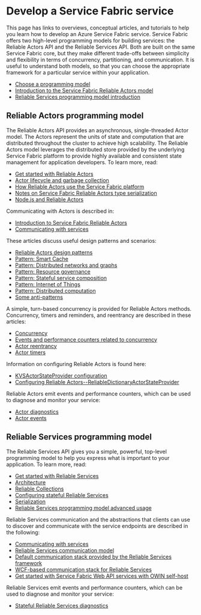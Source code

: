 <properties
   pageTitle="Develop a Service Fabric service | Microsoft Azure"
   description="Conceptual information and tutorials that help you understand how to develop a Service Fabric service using the Reliable Actor or Reliable Services programming model."
   services="service-fabric"
   documentationCenter=".net"
   authors="rwike77"
   manager="timlt"
   editor=""/>

<tags
   ms.service="service-fabric"
   ms.devlang="dotnet"
   ms.topic="article"
   ms.tgt_pltfrm="NA"
   ms.workload="NA"
   ms.date="09/25/2015"
   ms.author="ryanwi"/>

# Develop a Service Fabric service
This page has links to overviews, conceptual articles, and tutorials to help you learn how to develop an Azure Service Fabric service. Service Fabric offers two high-level programming models for building services: the Reliable Actors API and the Reliable Services API. Both are built on the same Service Fabric core, but they make different trade-offs between simplicity and flexibility in terms of concurrency, partitioning, and communication. It is useful to understand both models, so that you can choose the appropriate framework for a particular service within your application.

- [Choose a programming model](service-fabric-choose-framework.md)
- [Introduction to the Service Fabric Reliable Actors model](service-fabric-reliable-actors-introduction.md)
- [Reliable Services programming model introduction](../service-fabric/service-fabric-reliable-services-introduction.md)

## Reliable Actors programming model
 The Reliable Actors API provides an asynchronous, single-threaded Actor model. The Actors represent the units of state and computation that are distributed throughout the cluster to achieve high scalability. The Reliable Actors model leverages the distributed store provided by the underlying Service Fabric platform to provide highly available and consistent state management for application developers. To learn more, read:

- [Get started with Reliable Actors](service-fabric-reliable-actors-get-started.md)
- [Actor lifecycle and garbage collection](service-fabric-reliable-actors-lifecycle.md)
- [How Reliable Actors use the Service Fabric platform](service-fabric-reliable-actors-platform.md)
- [Notes on Service Fabric Reliable Actors type serialization](service-fabric-reliable-actors-notes-on-actor-type-serialization.md)
- [Node.js and Reliable Actors](service-fabric-node-and-reliable-actors-an-winning-combination.md)

Communicating with Actors is described in:

- [Introduction to Service Fabric Reliable Actors](service-fabric-reliable-actors-introduction.md#actor-communication)
- [Communicating with services](service-fabric-connect-and-communicate-with-services.md)

These articles discuss useful design patterns and scenarios:

- [Reliable Actors design patterns](service-fabric-reliable-actors-patterns-introduction.md)  
- [Pattern: Smart Cache](service-fabric-reliable-actors-pattern-smart-cache.md)
- [Pattern: Distributed networks and graphs](service-fabric-reliable-actors-pattern-distributed-networks-and-graphs.md)
- [Pattern: Resource governance](service-fabric-reliable-actors-pattern-resource-governance.md)
- [Pattern: Stateful service composition](service-fabric-reliable-actors-pattern-stateful-service-composition.md)
- [Pattern: Internet of Things](service-fabric-reliable-actors-pattern-internet-of-things.md)
- [Pattern: Distributed computation](service-fabric-reliable-actors-pattern-distributed-computation.md)
- [Some anti-patterns](service-fabric-reliable-actors-anti-patterns.md)

A simple, turn-based concurrency is provided for Reliable Actors methods. Concurrency, timers and reminders, and reentrancy are described in these articles:

- [Concurrency](service-fabric-reliable-actors-introduction.md#concurrency)
- [Events and performance counters related to concurrency](service-fabric-reliable-actors-diagnostics.md)
- [Actor reentrancy](service-fabric-reliable-actors-reentrancy.md)
- [Actor timers](service-fabric-reliable-actors-timers-reminders.md)

Information on configuring Reliable Actors is found here:

- [KVSActorStateProvider configuration](../service-fabric/service-fabric-reliable-actors-kvsactorstateprovider-configuration.md)  
- [Configuring Reliable Actors--ReliableDictionaryActorStateProvider](../service-fabric/service-fabric-reliable-actors-reliabledictionarystateprovider-configuration.md)

Reliable Actors emit events and performance counters, which can be used to diagnose and monitor your service:

- [Actor diagnostics](service-fabric-reliable-actors-diagnostics.md)
- [Actor events](service-fabric-reliable-actors-events.md)


## Reliable Services programming model
The Reliable Services API gives you a simple, powerful, top-level programming model to help you express what is important to your application. To learn more, read:

- [Get started with Reliable Services](service-fabric-reliable-services-quick-start.md)
- [Architecture](service-fabric-reliable-services-platform-architecture.md)
- [Reliable Collections](service-fabric-reliable-services-reliable-collections.md)
- [Configuring stateful Reliable Services](../service-fabric/service-fabric-reliable-services-configuration.md)
- [Serialization](../service-fabric/service-fabric-reliable-services-serialization.md)
- [Reliable Services programming model advanced usage](../Service-Fabric/service-fabric-reliable-services-advanced-usage.md)

Reliable Services communication and the abstractions that clients can use to discover and communicate with the service endpoints are described in the following:

- [Communicating with services](service-fabric-connect-and-communicate-with-services.md)
- [Reliable Services communication model](service-fabric-reliable-services-communication.md)
- [Default communication stack provided by the Reliable Services framework](service-fabric-reliable-services-communication-remoting.md)
- [WCF-based communication stack for Reliable Services](service-fabric-reliable-services-communication-wcf.md)
- [Get started with Service Fabric Web API services with OWIN self-host](service-fabric-reliable-services-communication-webapi.md)

Reliable Services emit events and performance counters, which can be used to diagnose and monitor your service:

- [Stateful Reliable Services diagnostics](service-fabric-reliable-services-diagnostics.md)
